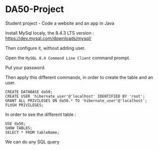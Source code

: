 # DA50-Project
Student project - Code a website and an app in Java

Install MySql localy, the 8.4.3 LTS version  : https://dev.mysql.com/downloads/mysql/

Then configure it, without adding user. 

Open the ```MySQL 8.4 Command Line Client``` command prompt.

Put your password.

Then apply this different commands, in order to create the table and an user.

```
CREATE DATABASE da50;
CREATE USER 'hibernate_user'@'localhost' IDENTIFIED BY 'root';
GRANT ALL PRIVILEGES ON da50.* TO 'hibernate_user'@'localhost';
FLUSH PRIVILEGES;
```

In order to see the different table :

```
USE da50;
SHOW TABLES;
SELECT * FROM tableName;
```

We can do any SQL query 
